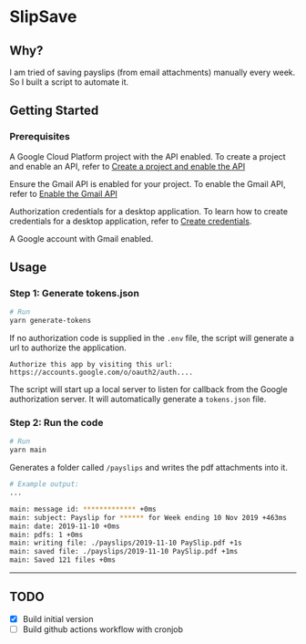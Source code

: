 # SlipSave

## Why?

I am tried of saving payslips (from email attachments) manually every week. So I built a script to automate it.

## Getting Started

### Prerequisites

A Google Cloud Platform project with the API enabled. To create a project and enable an API, refer to [Create a project and enable the API](https://developers.google.com/workspace/guides/create-project)

Ensure the Gmail API is enabled for your project. To enable the Gmail API, refer to [Enable the Gmail API](https://developers.google.com/gmail/api/quickstart/js)

Authorization credentials for a desktop application. To learn how to create credentials for a desktop application, refer to [Create credentials](https://developers.google.com/workspace/guides/create-credentials).

A Google account with Gmail enabled.

## Usage

### Step 1: Generate tokens.json

```bash
# Run
yarn generate-tokens
```

If no authorization code is supplied in the `.env` file, the script will generate a url to authorize the application.

```
Authorize this app by visiting this url:
https://accounts.google.com/o/oauth2/auth....
```

The script will start up a local server to listen for callback from the Google authorization server. It will automatically generate a `tokens.json` file.

### Step 2: Run the code

```bash
# Run
yarn main
```

Generates a folder called `/payslips` and writes the pdf attachments into it.

```bash
# Example output:
...

main: message id: ************* +0ms
main: subject: Payslip for ****** for Week ending 10 Nov 2019 +463ms
main: date: 2019-11-10 +0ms
main: pdfs: 1 +0ms
main: writing file: ./payslips/2019-11-10 PaySlip.pdf +1s
main: saved file: ./payslips/2019-11-10 PaySlip.pdf +1ms
main: Saved 121 files +0ms
```

---

## TODO

- [x] Build initial version
- [ ] Build github actions workflow with cronjob
